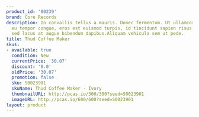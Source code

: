 ```yaml
---
product_id: '00239'
brand: Core Records
description: In convallis tellus a mauris. Donec fermentum. Ut ullamcorper, ligula
  eu tempor congue, eros est euismod turpis, id tincidunt sapien risus a quam. Nunc
  sed lacus at augue bibendum dapibus.Aliquam vehicula sem ut pede.
title: Thud Coffee Maker
skus:
- available: true
  condition: New
  currentPrice: '30.07'
  discount: '0.0'
  oldPrice: '30.07'
  promotion: false
  sku: S0023901
  skuName: Thud Coffee Maker - Ivory
  thumbnailURL: http://pcas.io/300/300?seed=S0023901
  imageURL: http://pcas.io/600/600?seed=S0023901
layout: product
---
```


